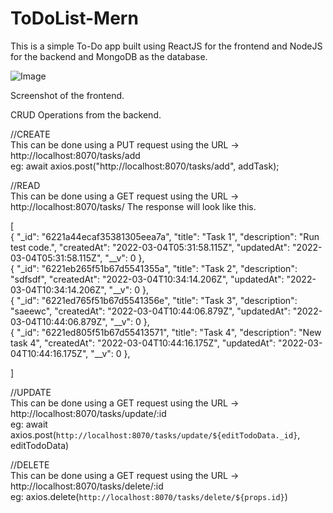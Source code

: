 # ToDoList-Mern
 
This is a simple To-Do app built using ReactJS for the frontend and NodeJS for the backend and MongoDB as the database.


![Image](https://user-images.githubusercontent.com/55187981/156755055-1041d8b2-60b0-4190-9be5-c6c997f8eaa9.png)

Screenshot of the frontend.


CRUD Operations from the backend.

//CREATE<br/>
This can be done using a PUT request using the URL -> http://localhost:8070/tasks/add <br/>
eg: await axios.post("http://localhost:8070/tasks/add", addTask);<br/>

//READ<br/>
This can be done using a GET request using the URL -> http://localhost:8070/tasks/
The response will look like this.

[<br/>
    {
        "_id": "6221a44ecaf35381305eea7a",
        "title": "Task 1",
        "description": "Run test code.",
        "createdAt": "2022-03-04T05:31:58.115Z",
        "updatedAt": "2022-03-04T05:31:58.115Z",
        "__v": 0
    },<br/>
    {
        "_id": "6221eb265f51b67d5541355a",
        "title": "Task 2",
        "description": "sdfsdf",
        "createdAt": "2022-03-04T10:34:14.206Z",
        "updatedAt": "2022-03-04T10:34:14.206Z",
        "__v": 0
    },<br/>
    {
        "_id": "6221ed765f51b67d5541356e",
        "title": "Task 3",
        "description": "saeewc",
        "createdAt": "2022-03-04T10:44:06.879Z",
        "updatedAt": "2022-03-04T10:44:06.879Z",
        "__v": 0
    },<br/>
    {
        "_id": "6221ed805f51b67d55413571",
        "title": "Task 4",
        "description": "New task 4",
        "createdAt": "2022-03-04T10:44:16.175Z",
        "updatedAt": "2022-03-04T10:44:16.175Z",
        "__v": 0
    },<br/>

]


//UPDATE<br/>
This can be done using a GET request using the URL -> http://localhost:8070/tasks/update/:id<br/>
 eg: await axios.post(`http://localhost:8070/tasks/update/${editTodoData._id}`, editTodoData)<br/>


//DELETE<br/>
This can be done using a GET request using the URL -> http://localhost:8070/tasks/delete/:id<br/>
eg: axios.delete(`http://localhost:8070/tasks/delete/${props.id}`)<br/>


